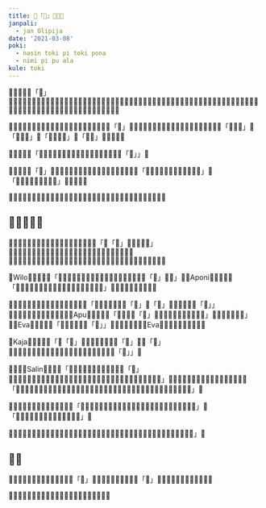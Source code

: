 ```yaml
---
title: 󱥂「󱥾」󱤧󱥔󱤀
janpali:
  - jan Olipija
date: '2021-03-08'
poki:
  - nasin toki pi toki pona
  - nimi pi pu ala
kule: toki
---
```

󱥾󱤧󱥙󱦜󱥂「󱥾」󱤡󱤙󱥮󱥳󱤧󱤬󱦜󱤙󱤽󱥳󱤡󱥾󱤧󱤵󱤂󱤧󱤳󱤂󱦜󱤙󱤽󱥮󱤡󱤝󱥍󱦗󱥂󱥾󱦘󱤧󱥁󱦝󱤑󱤧󱤵󱥩󱤳󱤇󱤑󱤧󱤳󱥩󱤵󱤇󱤑󱤧󱤳󱤇󱤵󱥩󱥾󱦜󱤙󱤽󱥮󱥳󱤡󱤝󱥍󱦗󱥂󱥾󱦘󱤧󱥁󱦝󱤑󱤇󱤌󱤧󱤮󱤳󱤂󱤧󱤮󱤵󱤂󱦜

󱤟󱥍󱦗󱥬󱦖󱥔󱦘󱤡󱤑󱥾󱤼󱤧󱤬󱦜󱥆󱤼󱤧󱥎󱤉󱥁󱦝󱥂「󱥾」󱤧󱥂󱥔󱤀󱦜󱥆󱤧󱤙󱤉󱥂󱥁󱦜󱤑󱤼󱤆󱤧󱥬󱤉󱥁󱦝「󱤴󱤑󱥾」󱤇「󱤴󱥾󱤳」󱤇「󱤴󱤑󱤵󱥾」󱤇「󱤴󱥾」󱤇󱤿󱤼󱤆󱦜

󱥎󱤆󱤧󱥁󱦝「󱥬󱦖󱥔󱤧󱥬󱤨󱦜󱥄󱥣󱤂󱤉󱥆󱦜󱤴󱥷󱤂󱤉󱥂「󱥾」」󱦜

󱥨󱥞󱥷󱤉󱥂「󱥾」󱤡󱤑󱥾󱤧󱤘󱤂󱥬󱦖󱥔󱤉󱤝󱥆󱦜󱥆󱥄󱥬󱤉󱥁󱦝「󱤴󱤳󱤂󱦜󱤴󱤵󱤂󱦜󱤝󱤴󱤧󱤆」󱤇「󱤴󱤳󱦜󱥨󱥫󱥁󱤡󱤴󱤵」󱤇󱥬󱥣󱤆󱦜

󱤿󱤆󱥁󱤧󱥣󱤧󱥎󱥔󱤂󱥩󱤑󱥾󱤼󱦜󱤴󱤑󱥾󱦜󱤴󱥷󱥬󱤉󱤝󱤴󱤡󱦜󱤴󱥷󱤂󱥬󱤉󱥣󱥁󱦜

## 󱤟󱤧󱥬󱤉󱥙

󱤴󱥌󱤉󱤪󱥩󱤟󱥍󱦗󱥬󱦖󱥔󱦘󱦜󱤪󱤧󱥬󱤉󱥁󱦝「󱥂「󱥾」󱤡󱥎󱥞󱤧󱥙」󱦜󱤑󱥍󱦗󱤟󱥁󱦘󱤧󱥋󱤉󱥎󱤉󱥆󱥩󱤴󱦜󱥆󱤧󱤬󱤰󱥔󱥍󱦗󱥬󱦖󱥔󱦘 󱤬󱤎󱦐󱥜󱦜󱤜󱦜󱦑󱤬󱤎󱥍󱦗󱤪󱥟󱦘󱤬󱤎󱦐󱥫󱦜󱤦󱦜󱤕󱦜󱤿󱦑󱤬󱤎󱦐󱥶󱦜󱥜󱦜󱦑

󱤑Wilo󱤧󱥬󱤉󱥁󱦝「󱤴󱥾󱦜󱤬󱤡󱤞󱤴󱤧󱥪󱦜󱤬󱤡󱤤󱤴󱤡󱥎󱤴󱤡󱥂「󱥾」󱤧󱥔」󱦜󱤟Aponi󱤧󱥬󱤉󱥁󱦝「󱤴󱥾󱦜󱤴󱥷󱤉󱥂󱥩󱤴󱦜󱥮󱤝󱤧󱤍󱦜󱤼󱤝󱤧󱥔」󱦜󱤑󱥾󱤼󱤧󱥬󱤉󱥎󱥖󱦜

󱤑󱥳󱤧󱥷󱤂󱥌󱤉󱥂󱥆󱥩󱤴󱦜󱥆󱤧󱥠󱥁󱦝「󱥬󱦖󱥔󱤧󱥷󱤉󱥂「󱤳」󱤇「󱤵」󱤡󱥬󱦖󱥔󱤧󱥂「󱥾」」󱦜󱤑󱤼󱤧󱥬󱤉󱥬󱥍󱦗󱤝󱥖󱦘󱦜󱤚Apu󱤧󱥬󱤉󱥁󱦝「󱥎󱤴󱤡󱥂「󱥾」󱤧󱥣󱦜󱥧󱥾󱤧󱤙󱤉󱥆󱥧󱥁」󱥆󱤧󱤵󱤂󱤧󱤳󱤂」󱦜󱤑Eva󱤧󱥬󱤉󱥁󱦝「󱤴󱤄󱥄󱤙󱤉󱥂「󱥾」」󱦜󱤴󱤆󱤉󱥬󱥍󱦗󱤑Eva󱦘󱥧󱥬󱦐󱤌󱥁󱤧󱤍󱦑󱦜

󱤑Kaja󱤧󱥬󱤉󱥁󱦝「󱥂「󱥾」󱤧󱥔󱥩󱤴󱦜󱥆󱤊󱥂「󱤳」󱤊󱥂「󱤵」󱤧󱥣󱥖󱦜󱥨󱥫󱤨󱤡󱤴󱥬󱤙󱥂󱥮󱥳󱥁󱦜󱥫󱤼󱤡󱥬󱥨󱤉󱥂「󱤑」」󱦜

󱤆󱤨󱤡󱤑Salin󱤧󱥬󱤉󱥁「󱤴󱤵󱤂󱤧󱤳󱤂󱦜󱤴󱥬󱤂󱤉󱥂「󱥾」󱦜󱥨󱤿󱤼󱤧󱥔󱥩󱤴󱦜󱤴󱥷󱤉󱥁󱦝󱥬󱦖󱥔󱤧󱥔󱥩󱤟󱤞󱦜󱤴󱥷󱤉󱥌󱤉󱥎󱥔󱥩󱤑󱤆」󱦜󱤑󱤧󱥌󱤂󱤉󱥂󱥆󱥩󱤴󱦜󱥆󱤧󱥬󱤉󱥁󱦝「󱤴󱤙󱤂󱤉󱥆󱦜󱤴󱥡󱤉󱥁󱥂󱤏󱤧󱥔󱥩󱤑󱤼󱦜󱥆󱤧󱤙󱥆󱤡󱥁󱦆󱤧󱤍󱤂󱥩󱤴󱦜󱥨󱥩󱤴󱤡󱥆󱤧󱤍」󱦜

󱤆󱤼󱤡󱤑󱥍󱦗󱤼󱤨󱦘󱤧󱥬󱤉󱥁󱦝「󱤴󱤖󱥡󱤉󱥬󱦖󱥔󱥧󱥁󱦝󱤴󱥷󱤂󱤖󱥡󱤉󱥂󱤼󱦜󱥄󱥉󱤂󱤉󱥂󱥝」󱤊「󱥂󱥍󱦗󱥕󱤂󱦘󱤇󱥫󱥐󱤧󱥂󱤂󱥩󱤴」󱦜

󱤑󱦐󱥡󱥅󱤾󱥿󱤃󱦑󱤧󱤰󱥍󱦗󱥬󱦖󱥔󱦘󱦜󱥆󱤧󱥬󱤉󱥁󱦝󱥂󱥾󱤧󱤖󱥧󱤟󱦜󱤴󱥎󱤉󱥁󱦝󱥂󱥾󱤧󱥔󱤼」󱦜

## 󱥬󱥐

󱥠󱥁󱤧󱥬󱤉󱥎󱤴󱤉󱥎󱤟󱦜󱤴󱤡󱥂「󱥾」󱤧󱥔󱤼󱦜󱤑󱤽󱤨󱥨󱤡󱥂「󱥾」󱤧󱤍󱦜󱥨󱤑󱤽󱤼󱤡󱥆󱤧󱥔󱦜

󱥬󱦖󱥔󱤧󱥬󱦖󱥔󱦜󱥁󱤡󱥄󱥔󱥩󱤑󱥾󱦜󱥄󱥔󱥩󱤑󱤄󱦜
